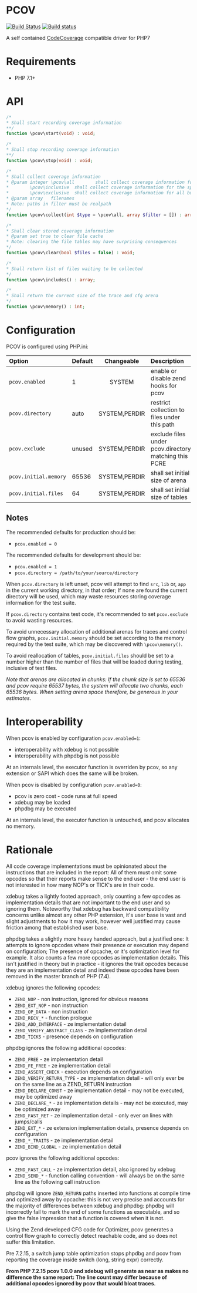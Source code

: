 PCOV
====

[![Build Status](https://travis-ci.org/krakjoe/pcov.svg?branch=develop)](https://travis-ci.org/krakjoe/pcov)
[![Build status](https://ci.appveyor.com/api/projects/status/w265n0w7yk6o3y6m?svg=true)](https://ci.appveyor.com/project/krakjoe/pcov)

A self contained [CodeCoverage](https://github.com/sebastianbergmann/php-code-coverage) compatible driver for PHP7

Requirements
============

  * PHP 7.1+

API
===

```php
/*
* Shall start recording coverage information
**/
function \pcov\start(void) : void;

/*
* Shall stop recording coverage information
**/
function \pcov\stop(void) : void;

/*
* Shall collect coverage information
* @param integer \pcov\all        shall collect coverage information for all files
*		 \pcov\inclusive  shall collect coverage information for the specified files
*		 \pcov\exclusive  shall collect coverage information for all but the specified files
* @param array   filenames
* Note: paths in filter must be realpath
*/
function \pcov\collect(int $type = \pcov\all, array $filter = []) : array;

/*
* Shall clear stored coverage information
* @param set true to clear file cache
* Note: clearing the file tables may have surprising consequences
*/
function \pcov\clear(bool $files = false) : void;

/*
* Shall return list of files waiting to be collected
*/
function \pcov\includes() : array;

/*
* Shall return the current size of the trace and cfg arena
*/
function \pcov\memory() : int;
```

Configuration
=============

PCOV is configured using PHP.ini:

| Option                 | Default            | Changeable     | Description                                           |
|:-----------------------|:-------------------|:--------------:|:------------------------------------------------------|
| `pcov.enabled`         | 1                  | SYSTEM         | enable or disable zend hooks for pcov                 |
| `pcov.directory`       | auto               | SYSTEM,PERDIR  | restrict collection to files under this path          |
| `pcov.exclude`         | unused             | SYSTEM,PERDIR  | exclude files under pcov.directory matching this PCRE |
| `pcov.initial.memory`  | 65536              | SYSTEM,PERDIR  | shall set initial size of arena                       |
| `pcov.initial.files`   | 64                 | SYSTEM,PERDIR  | shall set initial size of tables                      |

Notes
-----

The recommended defaults for production should be:

  * `pcov.enabled = 0`

The recommended defaults for development should be:

  * `pcov.enabled = 1`
  * `pcov.directory = /path/to/your/source/directory`

When `pcov.directory` is left unset, pcov will attempt to find `src`, `lib` or, `app` in the current
working directory, in that order; If none are found the current directory will be used, which may waste resources storing
coverage information for the test suite.

If `pcov.directory` contains test code, it's recommended to set `pcov.exclude` to avoid wasting resources.

To avoid unnecessary allocation of additional arenas for traces and control flow graphs, `pcov.initial.memory` should be set according to the memory required by the test suite, which may be discovered with `\pcov\memory()`.

To avoid reallocation of tables, `pcov.initial.files` should be set to a number higher than the number of files that will be loaded during testing, inclusive of test files.

*Note that arenas are allocated in chunks: If the chunk size is set to 65536 and pcov require 65537 bytes, the system will allocate two chunks, each 65536 bytes. When setting arena space therefore, be generous in your estimates.*

Interoperability
================

When pcov is enabled by configuration `pcov.enabled=1`:

  * interoperability with xdebug is not possible
  * interoperability with phpdbg is not possible

At an internals level, the executor function is overriden by pcov, so any extension or SAPI which does the same will be broken.

When pcov is disabled by configuration `pcov.enabled=0`:

  * pcov is zero cost - code runs at full speed
  * xdebug may be loaded
  * phpdbg may be executed

At an internals level, the executor function is untouched, and pcov allocates no memory.

Rationale
=========

All code coverage implementations must be opinionated about the instructions that are included in the report: All of them
must omit some opcodes so that their reports make sense to the end user - the end user is not interested in how many NOP's
or TICK's are in their code.

xdebug takes a lightly footed approach, only counting a few opcodes as implementation details that are not important to the
end user and so ignoring them. Noteworthy that xdebug has backward compatibility concerns unlike almost any other PHP 
extension, it's user base is vast and slight adjustments to how it may work, however well justified may cause friction 
among that established user base.

phpdbg takes a slightly more heavy handed approach, but a justified one: It attempts to ignore opcodes where their presence
or execution may depend on configuration; The presence of opcache, or it's optimization level for example. It also counts a 
few more opcodes as implementation details. This isn't justified in theory but in practice - it ignores the trait opcodes 
because they are an implementation detail and indeed these opcodes have been removed in the master branch of PHP (7.4).

xdebug ignores the following opcodes:

  * `ZEND_NOP`                   - non instruction, ignored for obvious reasons
  * `ZEND_EXT_NOP`               - non instruction
  * `ZEND_OP_DATA`               - non instruction
  * `ZEND_RECV_*`                - function prologue
  * `ZEND_ADD_INTERFACE`         - ze implementation detail
  * `ZEND_VERIFY_ABSTRACT_CLASS` - ze implementation detail
  * `ZEND_TICKS`                 - presence depends on configuration

phpdbg ignores the following additional opcodes:

  * `ZEND_FREE`                  - ze implementation detail
  * `ZEND_FE_FREE`               - ze implementation detail
  * `ZEND_ASSERT_CHECK`          - execution depends on configuration
  * `ZEND_VERIFY_RETURN_TYPE`    - ze implementation detail - will only ever be on the same line as a ZEND_RETURN instruction
  * `ZEND_DECLARE_CONST`         - ze implementation detail - may not be executed, may be optimized away
  * `ZEND_DECLARE_*`             - ze implementation details - may not be executed, may be optimized away
  * `ZEND_FAST_RET`              - ze implementation detail - only ever on lines with jumps/calls
  * `ZEND_EXT_*`                 - ze extension implementation details, presence depends on configuration
  * `ZEND_*_TRAITS`              - ze implementation detail
  * `ZEND_BIND_GLOBAL`           - ze implementation detail

pcov ignores the following additional opcodes:

  * `ZEND_FAST_CALL`             - ze implementation detail, also ignored by xdebug
  * `ZEND_SEND_*`		 - function calling convention - will always be on the same line as the following call instruction

phpdbg will ignore `ZEND_RETURN` paths inserted into functions at compile time and optimized away by opcache: this is not very precise and accounts for the majority of differences between xdebug and phpdbg: phpdbg will incorrectly fail to mark the end of some functions as executable, and so give the false impression that a function is covered when it is not.

Using the Zend developed CFG code for Optimizer, pcov generates a control flow graph to correctly detect reachable code, and so does not suffer this limitation.

Pre 7.2.15, a switch jump table optimization stops phpdbg and pcov from reporting the coverage inside switch (long, string expr) correctly.

__From PHP 7.2.15 pcov 1.0.0 and xdebug will generate as near as makes no difference the same report: The line count may differ because of additional opcodes ignored by pcov that would bloat traces.__
